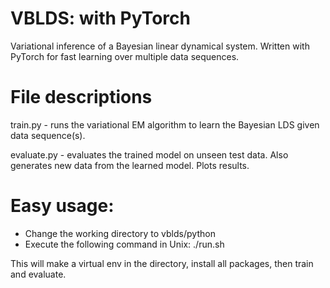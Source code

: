 # VBLDS: with PyTorch 

Variational inference of a Bayesian linear dynamical system. Written with PyTorch for fast learning over multiple data sequences.

# File descriptions

train.py - runs the variational EM algorithm to learn the Bayesian LDS given data sequence(s).

evaluate.py - evaluates the trained model on unseen test data. Also generates new data from the learned model. Plots results.

# Easy usage:
* Change the working directory to vblds/python
* Execute the following command in Unix: ./run.sh

This will make a virtual env in the directory, install all packages, then train and evaluate.
